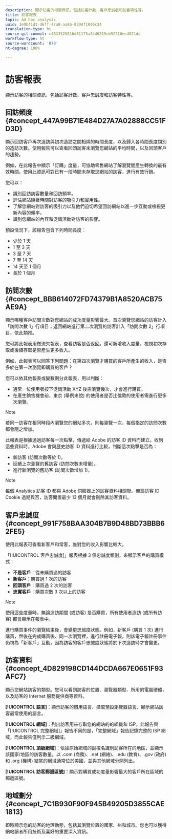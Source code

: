 ```yaml
---
description: 顯示訪客的相關資訊，包括訪客計數、客戶忠誠度和訪客特性等。
title: 訪客報表
topic: Ad hoc analysis
uuid: 3e9b41d1-d6ff-47a8-aa6b-829df1040c34
translation-type: ht
source-git-commit: c4833525816d81175a3446215eb92310ee4021dd
workflow-type: ht
source-wordcount: '870'
ht-degree: 100%

---
```



# 訪客報表

顯示訪客的相關資訊，包括訪客計數、客戶忠誠度和訪客特性等。

## 回訪頻度 {#concept_447A99B71E484D27A7A02888CC51FD3D}

顯示回訪客戶再次造訪與初次造訪之間相隔的時間長度，以及歸入各時間長度類別的造訪次數。使用報告可以查看回頭訪客未瀏覽您網站的平均時間，以及回頭客戶的趨勢。

<!-- 

c_reports_return_freq.xml

 -->

例如，在此報告中顯示「訂購」度量，可協助零售網站了解瀏覽間產生轉換的最有效時間。使用此資訊可對已有一段時間未存取您網站的訪客，進行有效行銷。

您可以：

* 識別回訪訪客數量和回訪頻率。
* 評估網站隨著時間對訪客的吸引力和實用性。
* 了解您網站對訪客的吸引力以及他們迫切希望回訪網站以進一步互動或檢視更新內容的頻率。
* 識別您網站的內容和促銷活動對訪客的影響。

預設情況下，該報告包含下列時間長度︰

* 少於 1 天
* 1 至 3 天
* 3 至 7 天
* 7 至 14 天
* 14 天至 1 個月
* 長於 1 個月

## 訪問次數 {#concept_BBB614072FD74379B1A8520ACB75AE9A}

顯示哪種客戶訪問次數對您網站的成功度量影響最大。首次瀏覽您網站的訪客計入「訪問次數 1」行項目；返回網站進行第二次瀏覽的訪客計入「訪問次數 2」行項目，依此類推。

<!-- 

c_reports_visit_number.xml

 -->

您可將此報表用做流失報表，查看訪客是否返回。還可新增收入度量，檢視初次存取或後續存取是否產生更多收入。

例如，此報表可以回答下列問題：在第四次瀏覽才購買的客戶所產生的收入，是否多於在第一次瀏覽即購買的客戶？

您可以依其他報表或變數劃分此報表，用以判斷：

* 通常一位使用者按下促銷活動 XYZ 後需瀏覽幾次，才會進行購買。
* 在產生銷售機會前，東京 (舉例來說) 的使用者是否比倫敦的使用者需進行更多次瀏覽。

>[!NOTE]
>
>若同一訪客在相同時段內瀏覽您的網站多次，則每瀏覽一次，每個指定的訪問次數都會隨之增加。

此報表是根據透過訪客每一次點擊，傳遞給 Adobe 的訪客 ID 資料而建立。收到這些資料時，Adobe 會與歷史訪客 ID 資料進行比較，判斷這次點擊是否為：

* 新訪客 (訪問次數等於 1)。
* 延續上次瀏覽的舊訪客 (訪問次數未增量)。
* 進行新瀏覽的舊訪客 (訪問次數增加 1)。

>[!NOTE]
>
>每個 Analytics 訪客 ID 都與 Adobe 伺服器上的訪客資料相關聯。無論訪客 ID Cookie 過期與否，訪客閒置最少 13 個月就會刪除其訪客資料。

## 客戶忠誠度 {#concept_991F758BAA304B7B9D48BD73BBB62FE5}

使用此報表可查看新客戶和常客，誰對您的收入影響比較大。

<!-- 

c_reports_customerloyalty.xml

 -->

「[!UICONTROL 客戶忠誠度]」報表根據 3 個忠誠度類別，來顯示客戶的購買模式：

* **不是客戶**：從未購買過的訪客
* **新客戶**：購買過 1 次的訪客
* **回頭客戶**：購買過 2 次的訪客
* **忠實客戶**：購買次數 3 次以上的訪客

>[!NOTE]
>
>使用這些度量時，無論造訪期間 (或訪客) 是否購買，所有使用者造訪 (或所有訪客) 都會顯示在報表中。

進行購買事件的瀏覽結束後，會變更忠誠度狀態。例如，新客戶 (購買 1 次) 進行購買，然後在完成購買後、同一次瀏覽裡，進行註冊電子報，則該電子報註冊事件仍視為「新客戶」互動，因為訪客的客戶忠誠度狀態將於下次造訪時才會變更。

## 訪客資料 {#concept_4D829198CD144DCDA667E0651F93AFC7}

顯示您網站訪客的類型。您可以看到訪客的位置、瀏覽器類型、所用的電腦硬體，以及訪客的 Internet 服務提供商等資料。

<!-- 

c_reports_visitor_profile.xml

 -->

**[!UICONTROL 語言]**：顯示訪客的慣用語言、擷取預設瀏覽器語言、顯示網站訪客最常使用的語言。

**[!UICONTROL 網域]**：列出訪客用來存取您的網站的的組織和 ISP。此報告與「[!UICONTROL 完整網域]」報告不同的是，「完整網域」報告記錄完整的 ISP 網域，而此報告僅列示二級網域。

**[!UICONTROL 頂級網域]**：依據原始網域的副檔名識別訪客所在的地區，並顯示該國家/地區的訪客數量。以 .com (商務)、.net (網絡)、.edu (教育)、.gov (政府) 和 .org (機構) 結尾的網域通常位於美國，並與其他網域分開列出。

**[!UICONTROL 訪客郵遞區號]**：顯示對購買成功度量影響最大的客戶所在區域的郵遞區號。

## 地域劃分 {#concept_7C1B930F90F945B49205D3855CAE1813}

<!-- 

c_reports_geosegmentation.xml

 -->

即時顯示您的訪客的地理動態，包括其瀏覽位置的國家、州和城市。您也可以獲得網站讀者所用技術及喜好的重要深入資訊。
